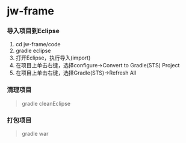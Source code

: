# jw-frame
### 导入项目到Eclipse
>
1. cd jw-frame/code
2. gradle eclipse
3. 打开Eclipse，执行导入(import)
4. 在项目上单击右键，选择configure->Convert to Gradle(STS) Project
5. 在项目上单击右键，选择Gradle(STS)->Refresh All
### 清理项目
> gradle cleanEclipse
### 打包项目
> gradle war